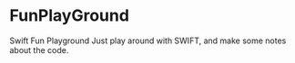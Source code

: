 # FunPlayGround
Swift Fun Playground
Just play around with SWIFT, and make some notes about the code.
